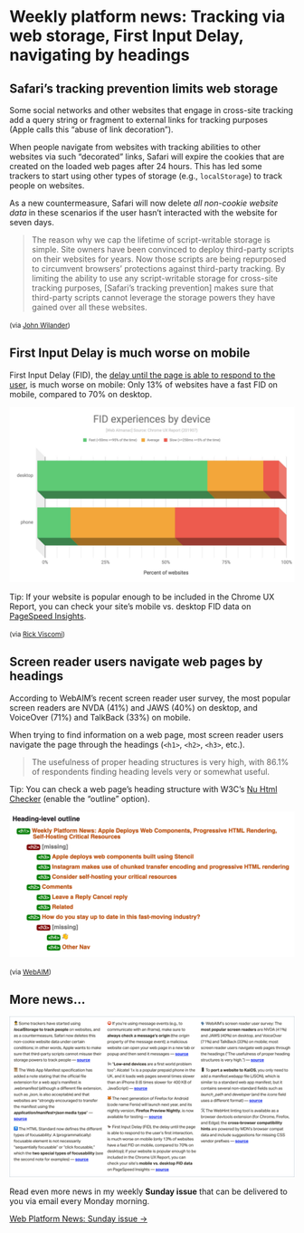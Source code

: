 # Weekly platform news: Tracking via web storage, First Input Delay, navigating by headings

## Safari’s tracking prevention limits web storage

Some social networks and other websites that engage in cross-site tracking add a query string or fragment to external links for tracking purposes (Apple calls this “abuse of link decoration”).

When people navigate from websites with tracking abilities to other websites via such “decorated” links, Safari will expire the cookies that are created on the loaded web pages after 24 hours. This has led some trackers to start using other types of storage (e.g., `localStorage`) to track people on websites.

As a new countermeasure, Safari will now delete _all non-cookie website data_ in these scenarios if the user hasn’t interacted with the website for seven days.

> The reason why we cap the lifetime of script-writable storage is simple. Site owners have been convinced to deploy third-party scripts on their websites for years. Now those scripts are being repurposed to circumvent browsers’ protections against third-party tracking. By limiting the ability to use any script-writable storage for cross-site tracking purposes, [Safari’s tracking prevention] makes sure that third-party scripts cannot leverage the storage powers they have gained over all these websites.

<small>(via [John Wilander](https://webkit.org/blog/9521/intelligent-tracking-prevention-2-3/))</small>

## First Input Delay is much worse on mobile

First Input Delay (FID), the [delay until the page is able to respond to the user](https://youtu.be/ymxs8OSXiUA?t=167), is much worse on mobile: Only 13% of websites have a fast FID on mobile, compared to 70% on desktop.

![](/media/fid-desktop-mobile.jpg)

Tip: If your website is popular enough to be included in the Chrome UX Report, you can check your site’s mobile vs. desktop FID data on [PageSpeed Insights](https://developers.google.com/speed/pagespeed/insights/).

<small>(via [Rick Viscomi](https://twitter.com/rick_viscomi/status/1176731125991038978))</small>

## Screen reader users navigate web pages by headings

According to WebAIM’s recent screen reader user survey, the most popular screen readers are NVDA (41%) and JAWS (40%) on desktop, and VoiceOver (71%) and TalkBack (33%) on mobile.

When trying to find information on a web page, most screen reader users navigate the page through the headings (`<h1>`, `<h2>`, `<h3>`, etc.).

> The usefulness of proper heading structures is very high, with 86.1% of respondents finding heading levels very or somewhat useful.

Tip: You can check a web page’s heading structure with W3C’s [Nu Html Checker](https://validator.w3.org/nu/) (enable the “outline” option).

![](/media/heading-level-outline.png)

<small>(via [WebAIM](https://twitter.com/webaim/status/1178383652658397184))</small>

## More news…

![](/media/sunday-issue-11.png)

Read even more news in my weekly **Sunday issue** that can be delivered to you via email every Monday morning.

[Web Platform News: Sunday issue →](https://webplatform.news/issues/2019-08-30)
